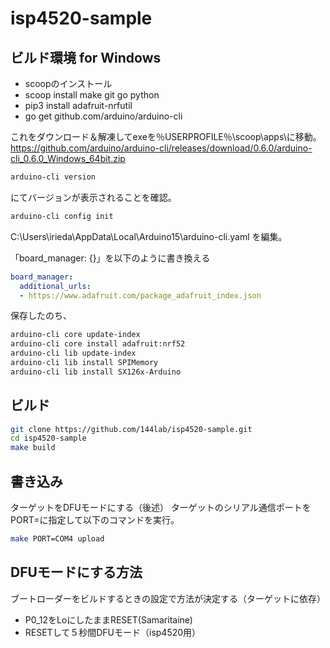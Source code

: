 # isp4520-sample

## ビルド環境 for Windows

- scoopのインストール
- scoop install make git go python
- pip3 install adafruit-nrfutil
- go get github.com/arduino/arduino-cli

これをダウンロード＆解凍してexeを％USERPROFILE％\scoop\apps\に移動。
https://github.com/arduino/arduino-cli/releases/download/0.6.0/arduino-cli_0.6.0_Windows_64bit.zip

```sh
arduino-cli version
```
にてバージョンが表示されることを確認。

```sh
arduino-cli config init
```

C:\Users\irieda\AppData\Local\Arduino15\arduino-cli.yaml を編集。

「board_manager: {}」を以下のように書き換える

```yaml
board_manager:
  additional_urls:
  - https://www.adafruit.com/package_adafruit_index.json
```

保存したのち、

```sh
arduino-cli core update-index
arduino-cli core install adafruit:nrf52
arduino-cli lib update-index
arduino-cli lib install SPIMemory
arduino-cli lib install SX126x-Arduino
```

## ビルド

```sh
git clone https://github.com/144lab/isp4520-sample.git
cd isp4520-sample
make build
```

## 書き込み
ターゲットをDFUモードにする（後述）
ターゲットのシリアル通信ポートをPORT=に指定して以下のコマンドを実行。
```sh
make PORT=COM4 upload
```

## DFUモードにする方法

ブートローダーをビルドするときの設定で方法が決定する（ターゲットに依存）

- P0_12をLoにしたままRESET(Samaritaine)
- RESETして５秒間DFUモード（isp4520用）

